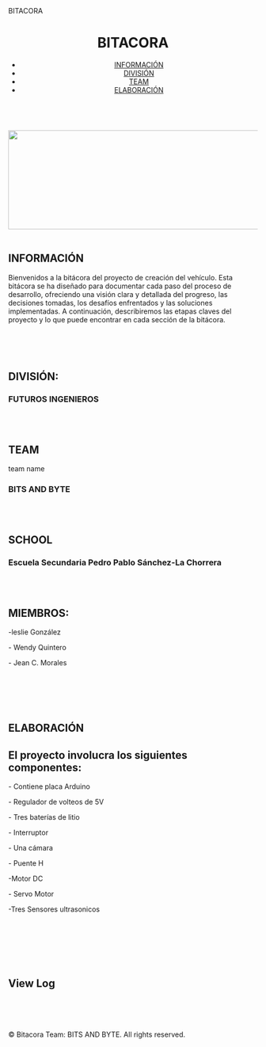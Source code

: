 <!DOCTYPE html>
<html lang="en">
    
<head>
    <meta charset="UTF-8">
    <meta name="viewport" content="width=device-width, initial-scale=1.0">
    BITACORA
    <link rel="stylesheet" href="styles.css">
</head>

<body>
    <header>
        <h1>BITACORA</h1>
        <nav>
            <ul>
                <li><a href="#INFORMACIÓN">INFORMACIÓN</a></li>
                <li><a href="#DIVISIÓN">DIVISIÓN</a></li>
                <li><a href="#TEAM">TEAM</a></li>
                <li><a href="ELABORACIÓN">ELABORACIÓN</a></li>
            </ul>
        </nav>
    </header>
    <main>
        <section id="home">
            <br>
            <img src="banner.png" width="1000" height="200">
            <br>
            <br>
            <h2> INFORMACIÓN </h2>
            <p> Bienvenidos a la bitácora del proyecto de creación del vehículo. Esta bitácora se ha diseñado para documentar cada paso del proceso de desarrollo, ofreciendo una visión clara y detallada del progreso, las decisiones tomadas, los desafíos enfrentados y las soluciones implementadas. A continuación, describiremos las etapas claves del proyecto y lo que puede encontrar en cada sección de la bitácora.</p>
            <br>
            <br>
            <br>
            <h2>DIVISIÓN:</h2>
                  <h3><P>FUTUROS INGENIEROS </P></h3>
            <br>
            <br>
            <h2>TEAM</h2>
                 <p> team name</p> <h3><P>BITS AND BYTE</P></h3>
            <br>
            <br>
            <h2>SCHOOL</h2>
                  <h3><P>Escuela Secundaria Pedro Pablo Sánchez-La Chorrera </P></h3>
            <br>
            <br>
            <h2>MIEMBROS: </h2>
                <p> -leslie González</p>
                <p> - Wendy Quintero</p>
                <p> - Jean C. Morales</p>
            <br>
            <br>
        </section>
        <section id="PASOS REALIZADOS:">
            <br>
            <br>
            <h2>ELABORACIÓN</h2>
            <h2> El proyecto involucra los siguientes componentes: </h2>
            <p> - Contiene placa Arduino </p> 
            <p> - Regulador de volteos de 5V</p>
            <p> - Tres baterías de litio </p> 
            <p> - Interruptor </p>
            <p> - Una cámara </p>
            <p> - Puente H</p>
            <p> </p>
            <p> -Motor DC</p> 
            <p> - Servo Motor
            <p> -Tres Sensores ultrasonicos
            </p> 
            <br> 
            <br>
            </form>
        </section>
        <br>
        <br>
        <br>
        <section id="view-log">
            <h2>View Log</h2>
            <div id="log-entries">
            </div>
        </section>
    </main>
    <footer>
        <br>
        <br>
        <br>
        <p>&copy; Bitacora Team: BITS AND BYTE. All rights reserved.</p>
    </footer>
    <br>
    <br>
</body>
</html>
